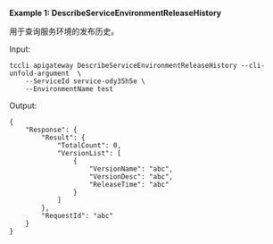 **Example 1: DescribeServiceEnvironmentReleaseHistory**

用于查询服务环境的发布历史。

Input: 

```
tccli apigateway DescribeServiceEnvironmentReleaseHistory --cli-unfold-argument  \
    --ServiceId service-ody35h5e \
    --EnvironmentName test
```

Output: 
```
{
    "Response": {
        "Result": {
            "TotalCount": 0,
            "VersionList": [
                {
                    "VersionName": "abc",
                    "VersionDesc": "abc",
                    "ReleaseTime": "abc"
                }
            ]
        },
        "RequestId": "abc"
    }
}
```


